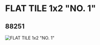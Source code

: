 # FLAT TILE 1x2 "NO. 1"
## 88251
![FLAT TILE 1x2 "NO. 1"](https://lc-www-live-s.legocdn.com/media/bricks/5/2/4566285.jpg)